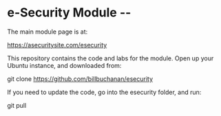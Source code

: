 # e-Security Module --

The main module page is at:

https://asecuritysite.com/esecurity

This repository contains the code and labs for the module. Open up your Ubuntu instance, and downloaded from:

git clone https://github.com/billbuchanan/esecurity

If you need to update the code, go into the esecurity folder, and run:

git pull



